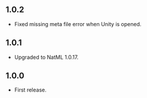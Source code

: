 ## 1.0.2
+ Fixed missing meta file error when Unity is opened.

## 1.0.1
+ Upgraded to NatML 1.0.17.

## 1.0.0
+ First release.